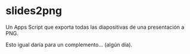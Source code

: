 # slides2png

Un Apps Script que exporta todas las diapositivas de una presentación a PNG.

Esto igual daría para un complemento... (algún día).
